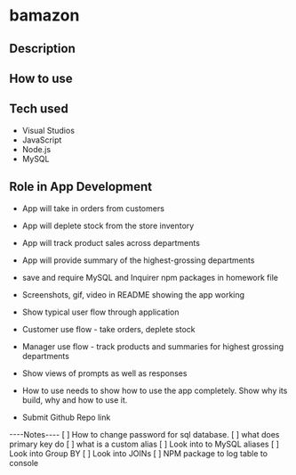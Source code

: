 # bamazon

## Description

## How to use

## Tech used

- Visual Studios
- JavaScript
- Node.js
- MySQL

## Role in App Development

- App will take in orders from customers
- App will deplete stock from the store inventory
- App will track product sales across departments
- App will provide summary of the highest-grossing departments

- save and require MySQL and Inquirer npm packages in homework file
- Screenshots, gif, video in README showing the app working
- Show typical user flow through application
- Customer use flow - take orders, deplete stock
- Manager use flow - track products and summaries for highest grossing departments
- Show views of prompts as well as responses
- How to use needs to show how to use the app completely. Show why its build, why and how to use it.
- Submit Github Repo link

----Notes----
[ ] How to change password for sql database. 
[ ] what does primary key do 
[ ] what is a custom alias
[ ] Look into to MySQL aliases
[ ] Look into Group BY
[ ] Look into JOINs
[ ] NPM package to log table to console